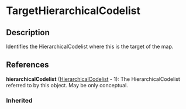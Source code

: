 
# TargetHierarchicalCodelist





## Description

Identifies the HierarchicalCodelist where this is the target of the map.




## References

**hierarchicalCodelist** ([HierarchicalCodelist](../Codelist/HierarchicalCodelist.md) - 1): The HierarchicalCodelist referred to by this object. May be only conceptual.

### Inherited




